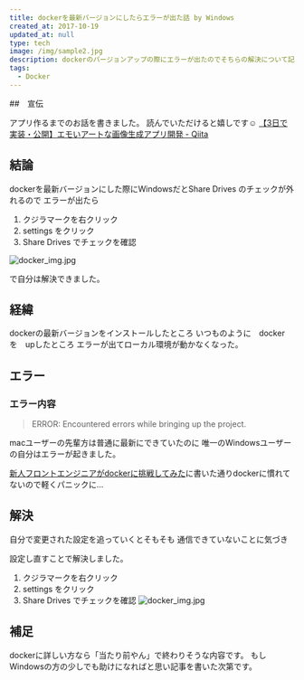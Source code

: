 ```yaml
---
title: dockerを最新バージョンにしたらエラーが出た話 by Windows
created_at: 2017-10-19
updated_at: null
type: tech
image: /img/sample2.jpg
description: dockerのバージョンアップの際にエラーが出たのでそちらの解決について記事にしました。
tags:
  - Docker
---
```


##　宣伝

アプリ作るまでのお話を書きました。
読んでいただけると嬉しです☺️
[【3日で実装・公開】エモいアートな画像生成アプリ開発 - Qiita](https://qiita.com/rantaro/items/fdb7bbd55a57c68db834)

## 結論

dockerを最新バージョンにした際にWindowsだとShare Drives のチェックが外れるので
エラーが出たら

1. クジラマークを右クリック
2. settings をクリック
3. Share Drives でチェックを確認

![docker_img.jpg](https://qiita-image-store.s3.amazonaws.com/0/199085/420bc634-31f4-3b07-66a1-a5af0f7d14da.jpeg)

で自分は解決できました。

## 経緯

dockerの最新バージョンをインストールしたところ
いつものように　docker　を　upしたところ
エラーが出てローカル環境が動かなくなった。

## エラー

### エラー内容

>ERROR: Encountered errors while bringing up the project.

macユーザーの先輩方は普通に最新にできていたのに
唯一のWindowsユーザーの自分はエラーが起きました。

[新人フロントエンジニアがdockerに挑戦してみた](https://qiita.com/ranmaru_genki/items/4425894a4c29e64e50ba)に書いた通りdockerに慣れてないので軽くパニックに…

## 解決

自分で変更された設定を追っていくとそもそも
通信できていないことに気づき

設定し直すことで解決しました。

1. クジラマークを右クリック
2. settings をクリック
3. Share Drives でチェックを確認
![docker_img.jpg](https://qiita-image-store.s3.amazonaws.com/0/199085/420bc634-31f4-3b07-66a1-a5af0f7d14da.jpeg)

## 補足

dockerに詳しい方なら「当たり前やん」で終わりそうな内容です。
もしWindowsの方の少しでも助けになればと思い記事を書いた次第です。
